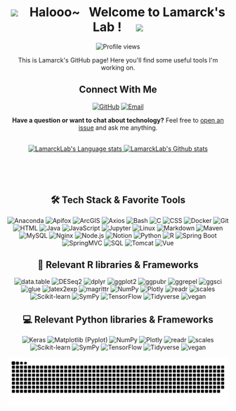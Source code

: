<div align="center">

  # <img src="https://emojis.slackmojis.com/emojis/images/1531849430/4246/blob-sunglasses.gif?1531849430" width="120"/> &nbsp; &nbsp;Halooo~ &nbsp; Welcome to Lamarck's Lab !  &nbsp; &nbsp; <img src="https://emojis.slackmojis.com/emojis/images/1531849430/4246/blob-sunglasses.gif?1531849430" width="120"/>
  ![Profile views](https://komarev.com/ghpvc/?username=LamarckLab&color=brightgreen)

  This is Lamarck's GitHub page! Here you'll find some useful tools I'm working on.

  ## Connect With Me
  [![GitHub](https://img.shields.io/badge/GitHub-LamarckLab-black?style=flat-square&logo=github)](https://github.com/LamarckLab)
  [![Email](https://img.shields.io/badge/Email-lamarckLab@163.com-red?style=flat-square&logo=gmail)](mailto:lamarckLab@163.com)

  **Have a question or want to chat about technology?** Feel free to [open an issue](https://github.com/LamarckLab/LamarckLab/issues) and ask me anything.

  <br>
  

<!--The best color: gruvbox-->

<div align="center"> 

<a href="https://github.com/LamarckLab/github-readme-stats#gh-dark-mode-only">
<img height=220 src="https://github-readme-stats-git-masterrstaa-rickstaa.vercel.app/api/top-langs/?username=LamarckLab&layout=compact&langs_count=12&hide_border=true&role=owner,collaborator&theme=gruvbox&bg_color=000000#gh-dark-mode-only" alt="LamarckLab's Language stats" />
</a>

<a href="https://github.com/LamarckLab/github-readme-stats#gh-dark-mode-only">
<img height=220 src="https://github-readme-stats-git-masterrstaa-rickstaa.vercel.app/api?username=LamarckLab&show_icons=true&line_height=28&hide_border=true&card_width=347&include_all_commits=true&role=owner,collaborator&rank_icon=percentile&exclude_repo=github-readme-stats&theme=gruvbox&bg_color=000000#gh-dark-mode-only" alt="LamarckLab's Github stats"/>
</a>


<p align="center">
<br>
<img title="" src="https://github-readme-activity-graph.vercel.app/graph?username=LamarckLab&theme=merko"/>
<br>
<img title="" src="https://prv-readme-streak.dpip.lol/?user=LamarckLab&theme=midnight-purple&hide_border=true&stroke=f53b3b"/>  
</p>

</div>


  <h2>🛠️ Tech Stack & Favorite Tools</h2>
    <p>
      <img alt="Anaconda" src="https://img.shields.io/badge/Anaconda-42B029.svg?logo=anaconda&logoColor=white"/>
      <img alt="Apifox" src="https://img.shields.io/badge/Apifox-FF7133.svg?logo=apifox&logoColor=white"/>
      <img alt="ArcGIS" src="https://img.shields.io/badge/ArcGIS-0079C1.svg?logo=arcgis&logoColor=white"/>
      <img alt="Axios" src="https://img.shields.io/badge/Axios-5A29E4.svg?logo=axios&logoColor=white"/>
      <img alt="Bash" src="https://img.shields.io/badge/Bash-121011.svg?logo=gnu-bash&logoColor=white"/>
      <img alt="C" src="https://custom-icon-badges.demolab.com/badge/C-03599C.svg?logo=c-in-hexagon&logoColor=white"/>
      <img alt="CSS" src="https://img.shields.io/badge/CSS-1572B6.svg?logo=css3&logoColor=white"/>
      <img alt="Docker" src="https://img.shields.io/badge/Docker-2496ED.svg?logo=docker&logoColor=white"/>
      <img alt="Git" src="https://img.shields.io/badge/Git-F05033.svg?logo=git&logoColor=white"/>
      <img alt="HTML" src="https://img.shields.io/badge/HTML-E34F26.svg?logo=html5&logoColor=white"/>
      <img alt="Java" src="https://custom-icon-badges.demolab.com/badge/Java-007396.svg?logo=java&logoColor=white"/>
      <img alt="JavaScript" src="https://img.shields.io/badge/JavaScript-F7DF1E.svg?logo=javascript&logoColor=black"/>
      <img alt="Jupyter" src="https://img.shields.io/badge/Jupyter-F37626.svg?logo=Jupyter&logoColor=white"/>
      <img alt="Linux" src="https://img.shields.io/badge/Linux-FCC624.svg?logo=linux&logoColor=black"/>
      <img alt="Markdown" src="https://img.shields.io/badge/Markdown-000000.svg?logo=markdown&logoColor=white"/>
      <img alt="Maven" src="https://img.shields.io/badge/Maven-C71A36.svg?logo=apache-maven&logoColor=white"/>
      <img alt="MySQL" src="https://img.shields.io/badge/MySQL-005C84.svg?logo=mysql&logoColor=white"/>
      <img alt="Nginx" src="https://img.shields.io/badge/Nginx-009639.svg?logo=nginx&logoColor=white"/>
      <img alt="Node.js" src="https://img.shields.io/badge/Node.js-339933.svg?logo=node.js&logoColor=white"/>
      <img alt="Notion" src="https://img.shields.io/badge/Notion-000000.svg?logo=notion&logoColor=white"/>
      <img alt="Python" src="https://img.shields.io/badge/Python-14354C.svg?logo=python&logoColor=white"/>
      <img alt="R" src="https://img.shields.io/badge/R-276DC3.svg?logo=R&logoColor=white"/>
      <img alt="Spring Boot" src="https://img.shields.io/badge/Spring%20Boot-6DB33F?logo=springboot&logoColor=white"/>
      <img alt="SpringMVC" src="https://img.shields.io/badge/SpringMVC-6DB33F.svg?logo=spring&logoColor=white"/>
      <img alt="SQL" src="https://custom-icon-badges.demolab.com/badge/SQL-025E8C.svg?logo=database&logoColor=white"/>
      <img alt="Tomcat" src="https://img.shields.io/badge/Tomcat-F8DC75.svg?logo=apache-tomcat&logoColor=black"/>
      <img alt="Vue" src="https://img.shields.io/badge/Vue-4FC08D?logo=vue.js&logoColor=white"/>
    </p>

  <h2>🧰 Relevant R libraries & Frameworks</h2>
    <p>
      <img alt="data.table" src="https://img.shields.io/badge/data.table-0288D1.svg?logo=r&logoColor=white"/>
      <img alt="DESeq2" src="https://img.shields.io/badge/DESeq2-118AB2.svg?logo=r&logoColor=white"/>
      <img alt="dplyr" src="https://img.shields.io/badge/dplyr-3182BD.svg?logo=r&logoColor=white"/>
      <img alt="ggplot2" src="https://img.shields.io/badge/ggplot2-377EB8.svg?logo=r&logoColor=white"/>
      <img alt="ggpubr" src="https://img.shields.io/badge/ggpubr-8E44AD.svg?logo=r&logoColor=white"/>
      <img alt="ggrepel" src="https://img.shields.io/badge/ggrepel-1F77B4.svg?logo=r&logoColor=white"/>
      <img alt="ggsci" src="https://img.shields.io/badge/ggsci-4E79A7.svg?logo=r&logoColor=white"/>
      <img alt="glue" src="https://img.shields.io/badge/glue-56B4E9.svg?logo=r&logoColor=white"/>
      <img alt="latex2exp" src="https://img.shields.io/badge/latex2exp-008080.svg?logo=r&logoColor=white"/>
      <img alt="magrittr" src="https://img.shields.io/badge/magrittr-B22222.svg?logo=r&logoColor=white"/>
      <img alt="NumPy" src="https://img.shields.io/badge/NumPy-013243.svg?logo=numpy&logoColor=white"/>
      <img alt="Plotly" src="https://img.shields.io/badge/Plotly-3F4F75.svg?logo=plotly&logoColor=white"/>
      <img alt="readr" src="https://img.shields.io/badge/readr-FFBB33.svg?logo=r&logoColor=white"/>
      <img alt="scales" src="https://img.shields.io/badge/scales-31A354.svg?logo=r&logoColor=white"/>
      <img alt="Scikit-learn" src="https://img.shields.io/badge/Scikit--learn-F7931E.svg?logo=scikit-learn&logoColor=white"/>
      <img alt="SymPy" src="https://img.shields.io/badge/SymPy-3B5526.svg?logo=sympy&logoColor=white"/>
      <img alt="TensorFlow" src="https://img.shields.io/badge/TensorFlow-FF6F00.svg?logo=tensorflow&logoColor=white"/>
      <img alt="Tidyverse" src="https://img.shields.io/badge/Tidyverse-999999.svg?logo=r&logoColor=white"/>
      <img alt="vegan" src="https://img.shields.io/badge/vegan-008000.svg?logo=r&logoColor=white"/>
    </p>

  <h2>💻 Relevant Python libraries & Frameworks</h2>
    <p>
      <img alt="Keras" src="https://img.shields.io/badge/Keras-D00000.svg?logo=keras&logoColor=white"/>
      <img alt="Matplotlib (Pyplot)" src="https://img.shields.io/badge/Matplotlib-007ACC.svg?logo=plotly&logoColor=white"/>
      <img alt="NumPy" src="https://img.shields.io/badge/NumPy-013243.svg?logo=numpy&logoColor=white"/>
      <img alt="Plotly" src="https://img.shields.io/badge/Plotly-3F4F75.svg?logo=plotly&logoColor=white"/>
      <img alt="readr" src="https://img.shields.io/badge/readr-FFBB33.svg?logo=r&logoColor=white"/>
      <img alt="scales" src="https://img.shields.io/badge/scales-31A354.svg?logo=r&logoColor=white"/>
      <img alt="Scikit-learn" src="https://img.shields.io/badge/Scikit--learn-F7931E.svg?logo=scikit-learn&logoColor=white"/>
      <img alt="SymPy" src="https://img.shields.io/badge/SymPy-3B5526.svg?logo=sympy&logoColor=white"/>
      <img alt="TensorFlow" src="https://img.shields.io/badge/TensorFlow-FF6F00.svg?logo=tensorflow&logoColor=white"/>
      <img alt="Tidyverse" src="https://img.shields.io/badge/Tidyverse-999999.svg?logo=r&logoColor=white"/>
      <img alt="vegan" src="https://img.shields.io/badge/vegan-008000.svg?logo=r&logoColor=white"/>
    </p>

![](https://raw.githubusercontent.com/platane/snk/output/github-contribution-grid-snake.svg)
</div>
